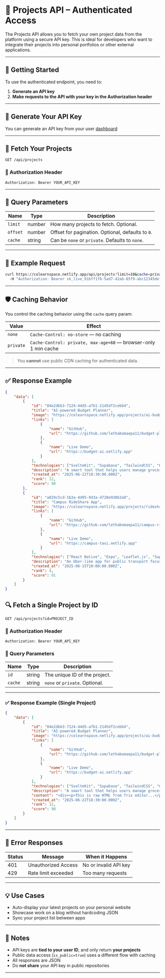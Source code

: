 <script>
import Seo from '$lib/components/SEO.svelte';

</script>
<Seo title="Project Docs | ColearnSpace" desc="Explore Project Documentation on ColearnSpace" />

# 🔐 Projects API – Authenticated Access

The Projects API allows you to fetch your own project data from the platform using a secure API key. This is ideal for developers who want to integrate their projects into personal portfolios or other external applications.

---

## 🚀 Getting Started

To use the authenticated endpoint, you need to:

1. **Generate an API key**
2. **Make requests to the API with your key in the Authorization header**

---

## 🧾 Generate Your API Key

You can generate an API key from your user [dashboard](/dashboard)

---

## 📡 Fetch Your Projects

```
GET /api/projects
```

### 🔐 Authorization Header

```http
Authorization: Bearer YOUR_API_KEY
```

---

## 🧩 Query Parameters

| Name     | Type   | Description                                       |
| -------- | ------ | ------------------------------------------------- |
| `limit`  | number | How many projects to fetch. Optional.             |
| `offset` | number | Offset for pagination. Optional, defaults to `0`. |
| `cache`  | string | Can be `none` or `private`. Defaults to `none`.   |

---

## 🧪 Example Request

```bash
curl https://colearnspace.netlify.app/api/projects?limit=10&cache=private \
  -H "Authorization: Bearer sk_live_91bff1f8-5ad7-42ab-85f9-abc12345def6"
```

---

## 🛡️ Caching Behavior

You control the caching behavior using the `cache` query param:

| Value     | Effect                                                          |
| --------- | --------------------------------------------------------------- |
| `none`    | `Cache-Control: no-store` — no caching                          |
| `private` | `Cache-Control: private, max-age=60` — browser-only 1 min cache |

> You **cannot** use public CDN caching for authenticated data.

---

## ✅ Response Example

```json
{
	"data": [
		{
			"id": "84e2dbb3-7124-44d5-a7b1-2145df2cebb4",
			"title": "AI-powered Budget Planner",
			"image": "https://colearnspace.netlify.app/projects/ai-budget.jpg",
			"links": [
				{
					"name": "GitHub",
					"url": "https://github.com/lethabomaepa11/budget-planner"
				},
				{
					"name": "Live Demo",
					"url": "https://budget-ai.netlify.app"
				}
			],
			"technologies": ["SvelteKit", "Supabase", "TailwindCSS", "OpenAI API"],
			"description": "A smart tool that helps users manage grocery budgets using AI to generate realistic shopping lists with average pricing.",
			"created_at": "2025-06-22T18:30:00.000Z",
			"rank": 12,
			"score": 98
		},
		{
			"id": "a029c5cd-1b3a-4d95-9d3a-d728e930b3a9",
			"title": "Campus RideShare App",
			"image": "https://colearnspace.netlify.app/projects/rideshare.jpg",
			"links": [
				{
					"name": "GitHub",
					"url": "https://github.com/lethabomaepa11/campus-rideshare"
				},
				{
					"name": "Live Demo",
					"url": "https://campus-taxi.netlify.app"
				}
			],
			"technologies": ["React Native", "Expo", "Leaflet.js", "Supabase"],
			"description": "An Uber-like app for public transport focused on campus routes with real-time taxi tracking and commuter security.",
			"created_at": "2025-06-15T10:00:00.000Z",
			"rank": 4,
			"score": 91
		}
	]
}
```

## 🔍 Fetch a Single Project by ID

```
GET /api/projects?id=PROJECT_ID
```

### 🔐 Authorization Header

```http
Authorization: Bearer YOUR_API_KEY
```

### 🧩 Query Parameters

| Name    | Type   | Description                    |
| ------- | ------ | ------------------------------ |
| `id`    | string | The unique ID of the project.  |
| `cache` | string | `none` or `private`. Optional. |

---

### ✅ Response Example (Single Project)

```json
{
	"data": [
		{
			"id": "84e2dbb3-7124-44d5-a7b1-2145df2cebb4",
			"title": "AI-powered Budget Planner",
			"image": "https://colearnspace.netlify.app/projects/ai-budget.jpg",
			"links": [
				{
					"name": "GitHub",
					"url": "https://github.com/lethabomaepa11/budget-planner"
				},
				{
					"name": "Live Demo",
					"url": "https://budget-ai.netlify.app"
				}
			],
			"technologies": ["SvelteKit", "Supabase", "TailwindCSS", "OpenAI API"],
			"description": "A smart tool that helps users manage grocery budgets using AI to generate realistic shopping lists with average pricing.",
			"content": "<div><p>This is raw HTML from Trix editor...</p></div>",
			"created_at": "2025-06-22T18:30:00.000Z",
			"rank": 12,
			"score": 98
		}
	]
}
```

---

## 🚫 Error Responses

| Status | Message             | When it Happens       |
| ------ | ------------------- | --------------------- |
| 401    | Unauthorized Access | No or invalid API key |
| 429    | Rate limit exceeded | Too many requests     |

---

## 💡 Use Cases

- Auto-display your latest projects on your personal website
- Showcase work on a blog without hardcoding JSON
- Sync your project list between apps

---

## 🧠 Notes

- API keys are **tied to your user ID**, and only return **your projects**
- Public data access (`is_public=true`) uses a different flow with caching
- All responses are JSON
- Do **not share** your API key in public repositories

---
